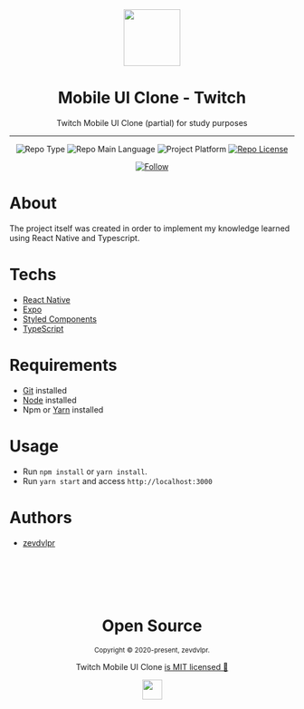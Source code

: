 <div align="center">  
  <img src="https://media.discordapp.net/attachments/762751775177703515/776139666348441610/TwitchGlitchPurple.png?width=354&height=413" width="100" />
  
  <h1>Mobile UI Clone - Twitch</h1>
  
  <p>Twitch Mobile UI Clone (partial) for study purposes</p>
  
  <hr />
  
  <p>
    <img src="https://img.shields.io/badge/type-ui%20clone-orange" alt="Repo Type" />
    <img src="https://img.shields.io/badge/language-typescript-blue" alt="Repo Main Language" />
    <img src="https://img.shields.io/badge/platform-mobile-blueviolet" alt="Project Platform" />    
    <a href="https://github.com/zevdvlpr/twitch-clone/tree/master/LICENSE"><img src="https://img.shields.io/github/license/zevdvlpr/twitch-clone?color=red&label=license" alt="Repo License" /></a>
  </p>   
  
  <p>
    <a href="https://www.linkedin.com/in/zevdvlpr" target="_blank">
      <img src="https://img.shields.io/twitter/url?label=Connect%20%40zevdvlpr&logo=linkedin&url=https%3A%2F%2Fwww.twitter.com%2zevdvlpr%2F" alt="Follow" />
    </a>
  <p>
</div>

# About

The project itself was created in order to implement my knowledge learned using React Native and Typescript.

# Techs

 - [React Native](https://reactnative.dev/)
 - [Expo](https://expo.io/)
 - [Styled Components](https://styled-components.com/)
 - [TypeScript](https://www.typescriptlang.org/)

# Requirements

- [Git](https://git-scm.com/) installed
- [Node](https://node.js.org/) installed
- Npm or [Yarn](https://yarnpkg.com/) installed

# Usage

- Run `npm install` or `yarn install`.
- Run `yarn start` and access `http://localhost:3000`

# Authors

- [zevdvlpr](https://github.com/zevdvlpr)

<br>
<br>
<br>
<br>

<div align="center">
  <h1>Open Source</h1>
  <sub>Copyright © 2020-present, zevdvlpr.</sub>
  <p>Twitch Mobile UI Clone <a href="https://github.com/zevdvlpr/discord-clone/tree/master/LICENSE">is MIT licensed 💖</a></p>
  <img src="https://media.discordapp.net/attachments/762751775177703515/776139666348441610/TwitchGlitchPurple.png?width=354&height=413" width="35" />
</div>
